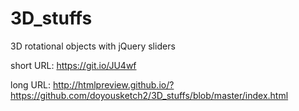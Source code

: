 # 3D_stuffs
3D rotational objects with jQuery sliders

short URL:  https://git.io/JU4wf  

long URL:  http://htmlpreview.github.io/?https://github.com/doyousketch2/3D_stuffs/blob/master/index.html  
